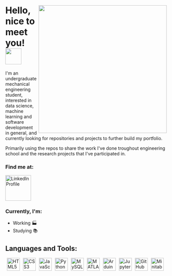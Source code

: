 <img style="margin-top: 40px;" align="right" width="400px" src="https://media0.giphy.com/media/v1.Y2lkPTc5MGI3NjExMXpldTJsaXJhemV1cGN4bnY1bHl5d2Y5cW12bW90Zm4ya3R3YncxdiZlcD12MV9pbnRlcm5hbF9naWZfYnlfaWQmY3Q9Zw/bGgsc5mWoryfgKBx1u/giphy.gif">

# Hello, nice to meet you! <img width="50px" src="https://camo.githubusercontent.com/e8e7b06ecf583bc040eb60e44eb5b8e0ecc5421320a92929ce21522dbc34c891/68747470733a2f2f6d656469612e67697068792e636f6d2f6d656469612f6876524a434c467a6361737252346961377a2f67697068792e676966">
  I'm an undergraduate mechanical engineering student, interested in data science, machine learning and software development in general, and currently looking for repositories and projects to further build my portfolio.
  
  Primarily using the repos to share the work I've done troughout engineering school and the research projects that I've participated in.
### Find me at:
  <a href="https://www.linkedin.com/in/vitor-nakayama/">
    <img src="https://img.shields.io/badge/LinkedIn-0077B5?style=for-the-badge&logo=linkedin&logoColor=white" alt="LinkedIn Profile" width="80px">
  </a>
</h3>

### Currently, I'm:
  - Working 🏭
  - Studying 📚

<h2>Languages and Tools:</h2>
<img align="left" style="margin: 0px 5px;" alt="HTML5" width="40px" src="https://cdn.jsdelivr.net/gh/devicons/devicon/icons/html5/html5-plain-wordmark.svg" />
<img align="left" style="margin: 0px 5px;" alt="CSS3" width="40px" src="https://cdn.jsdelivr.net/gh/devicons/devicon/icons/css3/css3-plain-wordmark.svg" />
<img align="left" style="margin: 0px 5px;" alt="JavaScript" width="40px" src="https://cdn.jsdelivr.net/gh/devicons/devicon/icons/javascript/javascript-original.svg" />
<img align="left" style="margin: 0px 5px;" alt="Python" width="40px" src="https://cdn.jsdelivr.net/gh/devicons/devicon/icons/python/python-original.svg">
<img align="left" style="margin: 0px 5px;" alt="MySQL" width="40px" src="https://cdn.jsdelivr.net/gh/devicons/devicon/icons/mysql/mysql-plain-wordmark.svg">
<img align="left" style="margin: 0px 5px;" alt="MATLAB" width="40px" src="https://cdn.jsdelivr.net/gh/devicons/devicon/icons/matlab/matlab-original.svg">
<img align="left" style="margin: 0px 5px;" alt="Arduino" width="40px" src="https://cdn.jsdelivr.net/gh/devicons/devicon/icons/arduino/arduino-original.svg">
<img align="left" style="margin: 0px 5px;" alt="Jupyter" width="40px" src="https://cdn.jsdelivr.net/gh/devicons/devicon/icons/jupyter/jupyter-original.svg">
<img align="left" style="margin: 0px 5px;" alt="GitHub" width="40px" src="https://cdn.jsdelivr.net/gh/devicons/devicon/icons/github/github-original.svg">
<img align="left" style="margin: 0px 5px;" alt="Minitab" width="40px" src="https://cdn.jsdelivr.net/gh/devicons/devicon/icons/minitab/minitab-original.svg">

<!---
vtnaka/vtnaka is a ✨ special ✨ repository because its `README.md` (this file) appears on your GitHub profile.
You can click the Preview link to take a look at your changes.
--->
